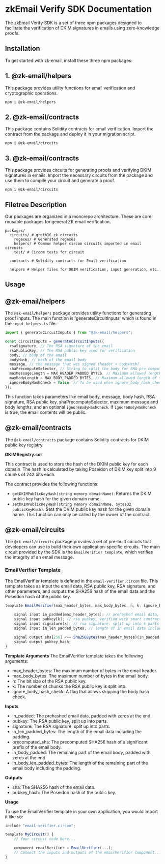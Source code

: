 
# zkEmail Verify SDK Documentation

The zkEmail Verify SDK is a set of three npm packages designed to facilitate the verification of DKIM signatures in emails using zero-knowledge proofs.

## **Installation**

To get started with zk-email, install these three npm packages:
## **1.  @zk-email/helpers**
This package provides utility functions for email verification and cryptographic operations.
```
npm i @zk-email/helpers
```

## **2.  @zk-email/contracts**
This package contains Solidity contracts for email verification. Import the contract from the package and deploy it in your migration script.

```
npm i @zk-email/circuits
```

## **3.  @zk-email/contracts**
This package provides circuits for generating proofs and verifying DKIM signatures in emails. Import the necessary circuits from the package and use them to compile your circuit and generate a proof.
```
npm i @zk-email/circuits
```
## Filetree Description
Our packages are organized in a monorepo architecture. These are core reusable packages for general ZK email verification.
```
packages/
  circuits/ # groth16 zk circuits
    regexes/ # Generated regexes
    helpers/ # Common helper circom circuits imported in email circuits 
    test/ # Circom tests for circuit
  
  contracts # Solidity contracts for Email verification

  helpers # Helper files for DKIM verification, input generation, etc.

  ```


## **Usage** 
## **@zk-email/helpers**

The `@zk-email/helpers` package provides utility functions for generating proof inputs. The main function is 'generateCircuitInputs' which is found in the `input-helpers.ts` file:

```javascript
import { generateCircuitInputs } from "@zk-email/helpers";

const circuitInputs = generateCircuitInputs({
  rsaSignature, // The RSA signature of the email
  rsaPublicKey, // The RSA public key used for verification
  body, // body of the email 
  bodyHash, // hash of the email body
  message, // the message that was signed (header + bodyHash)
  shaPrecomputeSelector, // String to split the body for SHA pre computation
  maxMessageLength = MAX_HEADER_PADDED_BYTES, // Maximum allowed length of the message in circuit
  maxBodyLength = MAX_BODY_PADDED_BYTES, // Maximum allowed length of the body in circuit
  ignoreBodyHashCheck = false, // To be used when ignore_body_hash_check is true in circuit
});
```

This function takes parameters like email body, message, body hash, RSA signature, RSA public key, shaPrecomputeSelector, maximum message and body lengths, and an optional `ignoreBodyHashCheck`. If `ignoreBodyHashCheck` is true, the email contents will be public.

## **@zk-email/contracts**
The `@zk-email/contracts` package contains Solidity contracts for DKIM public key registry.

**DKIMRegistry.sol**

This contract is used to store the hash of the DKIM public key for each domain. The hash is calculated by taking Poseidon of DKIM key split into 9 chunks of 242 bits each.

The contract provides the following functions:

- `getDKIMPublicKeyHash(string memory domainName)`: Returns the DKIM public key hash for the given domain name.
- `setDKIMPublicKeyHash(string memory domainName, bytes32 publicKeyHash)`: Sets the DKIM public key hash for the given domain name. This function can only be called by the owner of the contract.


## **@zk-email/circuits**
The `@zk-email/circuits` package provides a set of pre-built circuits that developers can use to build their own application-specific circuits. The main circuit provided by the SDK is the `EmailVerifier template`, which verifies the integrity of an email message.

### **EmailVerifier Template** 

The EmailVerifier template is defined in the `email-verifier.circom` file. This template takes as input the email data, RSA public key, RSA signature, and other parameters, and outputs the SHA256 hash of the email data and the Poseidon hash of the public key.

```javascript
template EmailVerifier(max_header_bytes, max_body_bytes, n, k, ignore_body_hash_check) {
    
    signal input in_padded[max_header_bytes]; // prehashed email data, includes up to 512 + 64? bytes of padding pre SHA256, and padded with lots of 0s at end after the length
    signal input pubkey[k]; // rsa pubkey, verified with smart contract + DNSSEC proof. split up into k parts of n bits each.
    signal input signature[k]; // rsa signature. split up into k parts of n bits each.
    signal input in_len_padded_bytes; // length of in email data including the padding, which will inform the sha256 block length

    signal output sha[256] <== Sha256Bytes(max_header_bytes)(in_padded, in_len_padded_bytes);
    signal output pubkey_hash;
}
```

**Template Arguments** 
The EmailVerifier template takes the following arguments:

- max_header_bytes: The maximum number of bytes in the email header. 
- max_body_bytes: The maximum number of bytes in the email body.
- n: The bit size of the RSA public key.
- k: The number of chunks the RSA public key is split into.
- ignore_body_hash_check: A flag that allows skipping the body hash check.


**Inputs**

- in_padded: The prehashed email data, padded with zeros at the end.
- pubkey: The RSA public key, split up into parts.
- signature: The RSA signature, split up into parts.
- in_len_padded_bytes: The length of the email data including the padding.
- precomputed_sha: The precomputed SHA256 hash of a significant prefix of the email body.
- in_body_padded: The remaining part of the email body, padded with zeros at the end.
- in_body_len_padded_bytes: The length of the remaining part of the email body including the padding.

**Outputs**

- sha: The SHA256 hash of the email data.
- pubkey_hash: The Poseidon hash of the public key.

**Usage**

To use the EmailVerifier template in your own application, you would import it like so:
```javascript
include "email-verifier.circom";

template MyCircuit() {
    // Your circuit code here...

    component emailVerifier = EmailVerifier(...);
    // Connect the inputs and outputs of the emailVerifier component...
}
```


